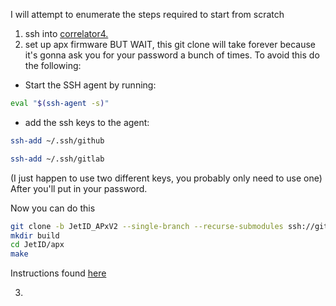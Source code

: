 I will attempt to enumerate the steps required to start from scratch

1. ssh into [correlator4.](/knowledge_base/Correlator4.md)
2. set up apx firmware 
BUT WAIT, this git clone will take forever because it's gonna ask you for your password a bunch of times. 
To avoid this do the following:

* Start the SSH agent by running:
```bash
eval "$(ssh-agent -s)"
```

* add the ssh keys to the agent:
```bash
ssh-add ~/.ssh/github
```

```bash
ssh-add ~/.ssh/gitlab
```
(I just happen to use two different keys, you probably only need to use one) After you'll put in your password.

Now you can do this
```sh
git clone -b JetID_APxV2 --single-branch --recurse-submodules ssh://git@gitlab.cern.ch:7999/cms-cactus/phase2/firmware/correlator-layer2.git
mkdir build
cd JetID/apx
make
``` 

Instructions found [here](https://gitlab.cern.ch/cms-cactus/phase2/firmware/correlator-layer2/-/tree/JetID_APxV2/JetID/apx)

3. 